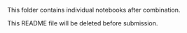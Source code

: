 This folder contains individual notebooks after combination.

This README file will be deleted before submission.